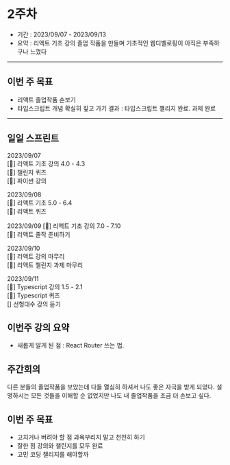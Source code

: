 # 2주차
- 기간 : 2023/09/07 - 2023/09/13
- 요약 : 리액트 기초 강의 졸업 작품을 만들며 기초적인 웹디벨로핑이 아직은 부족하구나 느꼈다

-------------------------
## 이번 주 목표
- 리액트 졸업작품 손보기
- 타입스크립트 개념 확실히 짚고 가기
결과 : 타입스크립트 챌리지 완료. 과제 완료
----------------------
## 일일 스프린트
2023/09/07  
[🍅] 리액트 기초 강의 4.0 - 4.3    
[🍅] 챌린지 퀴즈  
[🍅] 파이썬 강의  

2023/09/08  
[🍅] 리액트 기초 5.0 - 6.4  
[🍅] 리액트 퀴즈  

2023/09/09
[🍅] 리액트 기초 강의 7.0 - 7.10  
[🍅] 리액트 졸작 준비하기  

2023/09/10  
[🍅] 리액트 강의 마무리  
[🍅] 리액트 챌린지 과제 마무리  

2023/09/11  
[🍅] Typescript 강의 1.5 - 2.1  
[🍅] Typescript 퀴즈   
[] 선형대수 강의 듣기   

## 이번주 강의 요약 
- 새롭게 알게 된 점 : React Router 쓰는 법. 

## 주간회의 
다른 분들의 졸업작품을 보았는데 다들 열심히 하셔서 나도 좋은 자극을 받게 되었다. 설명하시는 모든 것들을 이해할 순 없었지만 나도 내 졸업작품을 조금 더 손보고 싶다. 



## 이번 주 목표 
- 고치거나 버려야 할 점
  과욕부리지 말고 천천히 하기 
- 잘한 점
  강의와 챌린지를 모두 완료
- 고민
  코딩 챌리지를 해야할까



